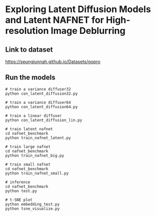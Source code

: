 # Exploring Latent Diffusion Models and Latent NAFNET for High-resolution Image Deblurring


## Link to dataset
https://seungjunnah.github.io/Datasets/gopro

## Run the models

```
# train a variance diffuser32
python con_latent_diffusion32.py

# train a variance diffuser64
python con_latent_diffusion64.py

# train a linear diffuser
python con_latent_diffusion_lin.py

# train latent nafnet
cd nafnet_benchmark
python train_nafnet_latent.py

# train large nafnet
cd nafnet_benchmark
python train_nafnet_big.py

# train small nafnet
cd nafnet_benchmark
python train_nafnet_small.py

# inference
cd nafnet_benchmark
python test.py

# t-SNE plot
python embedding_test.py
python tsne_visualize.py

```



